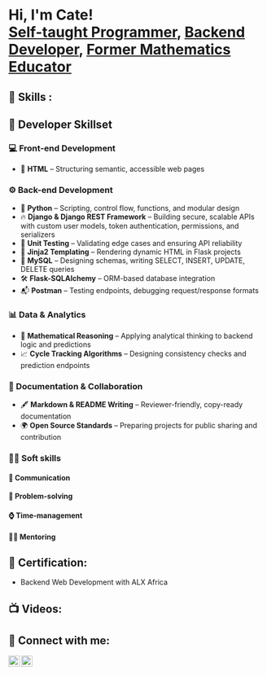<h1>Hi, I'm Cate! <br/><a href="https://github.com/Cate-hub26">Self-taught Programmer</a>, <a href="https://www.linkedin.com/in/joshmadakor/">Backend Developer</a>, <a href="https://www.youtube.com/c/joshmadakor">Former Mathematics Educator</a></h1>

<h2>🌱 Skills :</h2>

<h2>🧠 Developer Skillset</h2>

<h3>💻 Front-end Development</h3>
<ul>
  <li>📄 <strong>HTML</strong> – Structuring semantic, accessible web pages</li>
</ul>

<h3>⚙ Back-end Development</h3>
<ul>
  <li>🐍 <strong>Python</strong> – Scripting, control flow, functions, and modular design</li>
  <li>🔥 <strong>Django & Django REST Framework</strong> – Building secure, scalable APIs with custom user models, token authentication, permissions, and serializers</li>
  <li>🧪 <strong>Unit Testing</strong> – Validating edge cases and ensuring API reliability</li>
  <li>📝 <strong>Jinja2 Templating</strong> – Rendering dynamic HTML in Flask projects</li>
  <li>💾 <strong>MySQL</strong> – Designing schemas, writing SELECT, INSERT, UPDATE, DELETE queries</li>
  <li>🛠 <strong>Flask-SQLAlchemy</strong> – ORM-based database integration</li>
  <li>📬 <strong>Postman</strong> – Testing endpoints, debugging request/response formats</li>
</ul>

<h3>📊 Data & Analytics</h3>
<ul>
  <li>📐 <strong>Mathematical Reasoning</strong> – Applying analytical thinking to backend logic and predictions</li>
  <li>📈 <strong>Cycle Tracking Algorithms</strong> – Designing consistency checks and prediction endpoints</li>
</ul>

<h3>🧾 Documentation & Collaboration</h3>
<ul>
  <li>🖋️ <strong>Markdown & README Writing</strong> – Reviewer-friendly, copy-ready documentation</li>
  <li>🌍 <strong>Open Source Standards</strong> – Preparing projects for public sharing and contribution</li>
</ul>
<h3>🌟🧠 Soft skills </h3>
<h4>💬 Communication </h4>
<h4>🧠 Problem-solving </h4>
<h4>⌚ Time-management </h4>
<h4>👩‍🏫 Mentoring </h4>

<h2>📄 Certification: </h2>

- Backend Web Development with ALX Africa

<h2>📺 Videos:</h2>


<h2>🤳 Connect with me:</h2>

[<img align="left" alt="JoshMadakor | LinkedIn" width="22px" src="https://cdn.jsdelivr.net/npm/simple-icons@v3/icons/linkedin.svg" />][linkedin]
[<img align="left" alt="JoshMadakor | Instagram" width="22px" src="https://cdn.jsdelivr.net/npm/simple-icons@v3/icons/instagram.svg" />][instagram]


[instagram]: https://www.instagram.com/cate.muthini.946/
[linkedin]: https://www.linkedin.com/in/nzisa-muthini-29a27a261/

<!--
**joshmadakor1/joshmadakor1** is a ✨ _special_ ✨ repository because its `README.md` (this file) appears on your GitHub profile.

Here are some ideas to get you started:

- 🔭 I’m currently working on ...
- 🌱 I’m currently learning ...
- 👯 I’m looking to collaborate on ...
- 🤔 I’m looking for help with ...
- 💬 Ask me about ...
- 📫 How to reach me: ...
- 😄 Pronouns: ...
- ⚡ Fun fact: ...
-->
